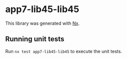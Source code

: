 # app7-lib45-lib45

This library was generated with [Nx](https://nx.dev).

## Running unit tests

Run `nx test app7-lib45-lib45` to execute the unit tests.
